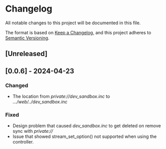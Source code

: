 # Changelog

All notable changes to this project will be documented in this file.

The format is based on [Keep a Changelog](https://keepachangelog.com/en/1.0.0/),
and this project adheres to [Semantic Versioning](https://semver.org/spec/v2.0.0.html).

## [Unreleased]

## [0.0.6] - 2024-04-23

### Changed

- The location from _private://dev\_sandbox.inc_ to _.../web/../dev\_sandbox.inc_

### Fixed

- Design problem that caused _dev\_sandbox.inc_ to get deleted on remove sync with _private://_
- Issue that showed  stream_set_option() not supported when using the controller.

